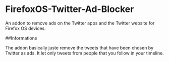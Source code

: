 # FirefoxOS-Twitter-Ad-Blocker
An addon to remove ads on the Twitter apps and the Twitter website for Firefox OS devices.

##Informations

The addon basically juste remove the tweets that have been chosen by Twitter as ads. It let only tweets from people that you follow in your timeline.
